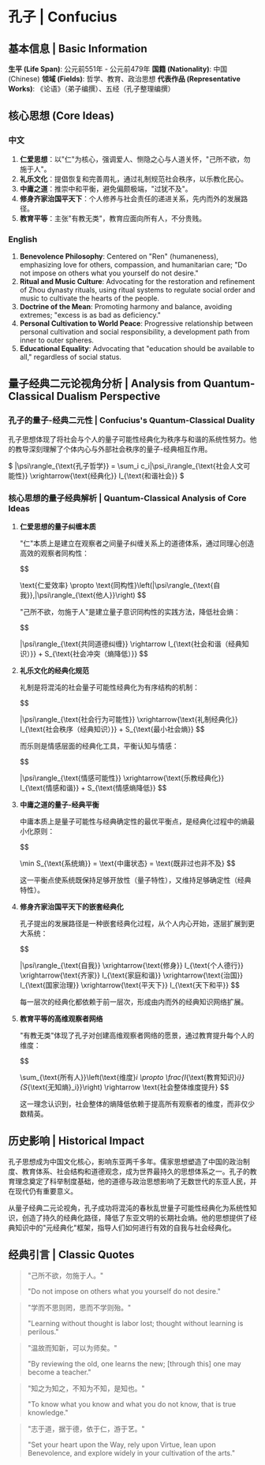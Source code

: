 # 孔子 | Confucius

## 基本信息 | Basic Information

**生平 (Life Span)**: 公元前551年 - 公元前479年
**国籍 (Nationality)**: 中国 (Chinese)
**领域 (Fields)**: 哲学、教育、政治思想
**代表作品 (Representative Works)**: 《论语》（弟子编撰）、五经（孔子整理编撰）

## 核心思想 (Core Ideas)

### 中文
1. **仁爱思想**：以"仁"为核心，强调爱人、恻隐之心与人道关怀，"己所不欲，勿施于人"。
2. **礼乐文化**：提倡恢复和完善周礼，通过礼制规范社会秩序，以乐教化民心。
3. **中庸之道**：推崇中和平衡，避免偏颇极端，"过犹不及"。
4. **修身齐家治国平天下**：个人修养与社会责任的递进关系，先内而外的发展路径。
5. **教育平等**：主张"有教无类"，教育应面向所有人，不分贵贱。

### English
1. **Benevolence Philosophy**: Centered on "Ren" (humaneness), emphasizing love for others, compassion, and humanitarian care; "Do not impose on others what you yourself do not desire."
2. **Ritual and Music Culture**: Advocating for the restoration and refinement of Zhou dynasty rituals, using ritual systems to regulate social order and music to cultivate the hearts of the people.
3. **Doctrine of the Mean**: Promoting harmony and balance, avoiding extremes; "excess is as bad as deficiency."
4. **Personal Cultivation to World Peace**: Progressive relationship between personal cultivation and social responsibility, a development path from inner to outer spheres.
5. **Educational Equality**: Advocating that "education should be available to all," regardless of social status.

## 量子经典二元论视角分析 | Analysis from Quantum-Classical Dualism Perspective

### 孔子的量子-经典二元性 | Confucius's Quantum-Classical Duality

孔子思想体现了将社会与个人的量子可能性经典化为秩序与和谐的系统性努力。他的教导深刻理解了个体内心与外部社会秩序的量子-经典相互作用。

$`
|\psi\rangle_{\text{孔子哲学}} = \sum_i c_i|\psi_i\rangle_{\text{社会人文可能性}} \xrightarrow{\text{经典化}} I_{\text{和谐社会}}
`$

### 核心思想的量子经典解析 | Quantum-Classical Analysis of Core Ideas

1. **仁爱思想的量子纠缠本质**

   "仁"本质上是建立在观察者之间量子纠缠关系上的道德体系，通过同理心创造高效的观察者同构性：

   $$

   \text{仁爱效率} \propto \text{同构性}\left(|\psi\rangle_{\text{自我}},|\psi\rangle_{\text{他人}}\right)
   $$

   "己所不欲，勿施于人"是建立量子意识同构性的实践方法，降低社会熵：

   $$

   |\psi\rangle_{\text{共同道德纠缠}} \rightarrow I_{\text{社会和谐（经典知识）}} + S_{\text{社会冲突（熵降低）}}
   $$

2. **礼乐文化的经典化规范**

   礼制是将混沌的社会量子可能性经典化为有序结构的机制：

   $$

   |\psi\rangle_{\text{社会行为可能性}} \xrightarrow{\text{礼制经典化}} I_{\text{社会秩序（经典知识）}} + S_{\text{最小社会熵}}
   $$

   而乐则是情感层面的经典化工具，平衡认知与情感：

   $$

   |\psi\rangle_{\text{情感可能性}} \xrightarrow{\text{乐教经典化}} I_{\text{情感和谐}} + S_{\text{情感熵降低}}
   $$

3. **中庸之道的量子-经典平衡**

   中庸本质上是量子可能性与经典确定性的最优平衡点，是经典化过程中的熵最小化原则：

   $$

   \min S_{\text{系统熵}} = \text{中庸状态} = \text{既非过也非不及}
   $$

   这一平衡点使系统既保持足够开放性（量子特性），又维持足够确定性（经典特性）。

4. **修身齐家治国平天下的嵌套经典化**

   孔子提出的发展路径是一种嵌套经典化过程，从个人内心开始，逐层扩展到更大系统：

   $$

   |\psi\rangle_{\text{自我}} \xrightarrow{\text{修身}} I_{\text{个人德行}} \xrightarrow{\text{齐家}} I_{\text{家庭和谐}} \xrightarrow{\text{治国}} I_{\text{国家治理}} \xrightarrow{\text{平天下}} I_{\text{天下和平}}
   $$

   每一层次的经典化都依赖于前一层次，形成由内而外的经典知识网络扩展。

5. **教育平等的高维观察者网络**

   "有教无类"体现了孔子对创建高维观察者网络的愿景，通过教育提升每个人的维度：

   $$

   \sum_{\text{所有人}}\left(\text{维度}_i \propto \frac{I_{\text{教育知识}_i}}{S_{\text{无知熵}_i}}\right) \rightarrow \text{社会整体维度提升}
   $$

   这一理念认识到，社会整体的熵降低依赖于提高所有观察者的维度，而非仅少数精英。

## 历史影响 | Historical Impact

孔子思想成为中国文化核心，影响东亚两千多年。儒家思想塑造了中国的政治制度、教育体系、社会结构和道德观念，成为世界最持久的思想体系之一。孔子的教育理念奠定了科举制度基础，他的道德与政治思想影响了无数世代的东亚人民，并在现代仍有重要意义。

从量子经典二元论视角，孔子成功将混沌的春秋乱世量子可能性经典化为系统性知识，创造了持久的经典化路径，降低了东亚文明的长期社会熵。他的思想提供了经典知识中的"元经典化"框架，指导人们如何进行有效的自我与社会经典化。

## 经典引言 | Classic Quotes

> "己所不欲，勿施于人。"
>
> "Do not impose on others what you yourself do not desire."

> "学而不思则罔，思而不学则殆。"
>
> "Learning without thought is labor lost; thought without learning is perilous."

> "温故而知新，可以为师矣。"
>
> "By reviewing the old, one learns the new; [through this] one may become a teacher."

> "知之为知之，不知为不知，是知也。"
>
> "To know what you know and what you do not know, that is true knowledge."

> "志于道，据于德，依于仁，游于艺。"
>
> "Set your heart upon the Way, rely upon Virtue, lean upon Benevolence, and explore widely in your cultivation of the arts."